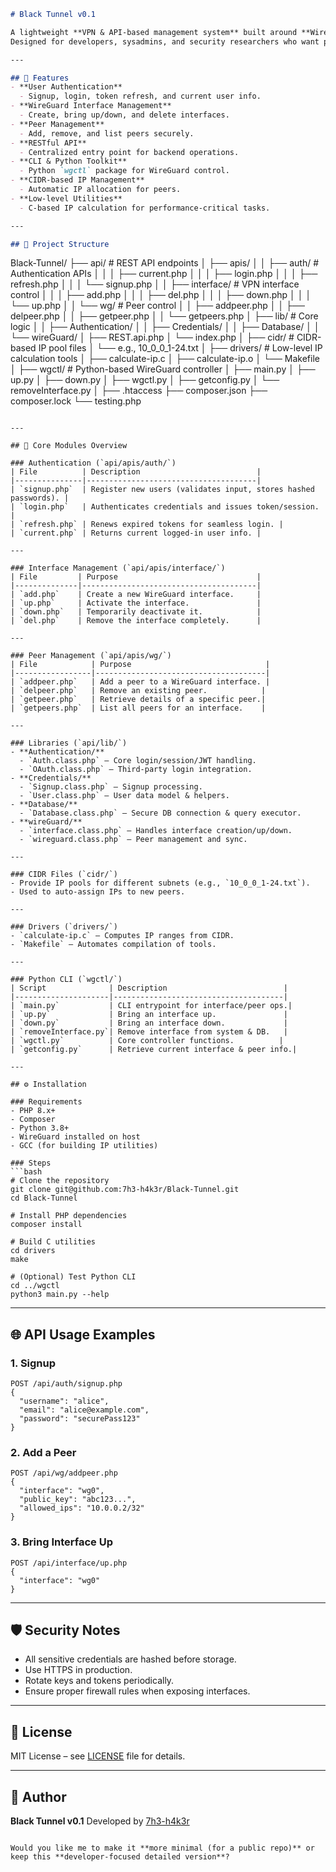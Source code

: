```markdown
# Black Tunnel v0.1

A lightweight **VPN & API-based management system** built around **WireGuard**, providing authentication, interface, and peer management through REST APIs.  
Designed for developers, sysadmins, and security researchers who want programmatic control of VPN infrastructure.

---

## 🚀 Features
- **User Authentication**
  - Signup, login, token refresh, and current user info.
- **WireGuard Interface Management**
  - Create, bring up/down, and delete interfaces.
- **Peer Management**
  - Add, remove, and list peers securely.
- **RESTful API**
  - Centralized entry point for backend operations.
- **CLI & Python Toolkit**
  - Python `wgctl` package for WireGuard control.
- **CIDR-based IP Management**
  - Automatic IP allocation for peers.
- **Low-level Utilities**
  - C-based IP calculation for performance-critical tasks.

---

## 📂 Project Structure

```

Black-Tunnel/
├── api/                      # REST API endpoints
│   ├── apis/
│   │   ├── auth/             # Authentication APIs
│   │   │   ├── current.php
│   │   │   ├── login.php
│   │   │   ├── refresh.php
│   │   │   └── signup.php
│   │   ├── interface/        # VPN interface control
│   │   │   ├── add.php
│   │   │   ├── del.php
│   │   │   ├── down.php
│   │   │   └── up.php
│   │   └── wg/               # Peer control
│   │       ├── addpeer.php
│   │       ├── delpeer.php
│   │       ├── getpeer.php
│   │       └── getpeers.php
│   ├── lib/                  # Core logic
│   │   ├── Authentication/
│   │   ├── Credentials/
│   │   ├── Database/
│   │   └── wireGuard/
│   ├── REST.api.php
│   └── index.php
│
├── cidr/                     # CIDR-based IP pool files
│   └── e.g., 10_0_0_1-24.txt
│
├── drivers/                  # Low-level IP calculation tools
│   ├── calculate-ip.c
│   ├── calculate-ip.o
│   └── Makefile
│
├── wgctl/                     # Python-based WireGuard controller
│   ├── main.py
│   ├── up.py
│   ├── down.py
│   ├── wgctl.py
│   ├── getconfig.py
│   └── removeInterface.py
│
├── .htaccess
├── composer.json
├── composer.lock
└── testing.php

````

---

## 🔑 Core Modules Overview

### Authentication (`api/apis/auth/`)
| File          | Description                          |
|---------------|--------------------------------------|
| `signup.php`  | Register new users (validates input, stores hashed passwords). |
| `login.php`   | Authenticates credentials and issues token/session. |
| `refresh.php` | Renews expired tokens for seamless login. |
| `current.php` | Returns current logged-in user info. |

---

### Interface Management (`api/apis/interface/`)
| File         | Purpose                               |
|--------------|---------------------------------------|
| `add.php`    | Create a new WireGuard interface.     |
| `up.php`     | Activate the interface.               |
| `down.php`   | Temporarily deactivate it.            |
| `del.php`    | Remove the interface completely.      |

---

### Peer Management (`api/apis/wg/`)
| File            | Purpose                              |
|-----------------|--------------------------------------|
| `addpeer.php`   | Add a peer to a WireGuard interface. |
| `delpeer.php`   | Remove an existing peer.            |
| `getpeer.php`   | Retrieve details of a specific peer.|
| `getpeers.php`  | List all peers for an interface.    |

---

### Libraries (`api/lib/`)
- **Authentication/**
  - `Auth.class.php` – Core login/session/JWT handling.
  - `OAuth.class.php` – Third-party login integration.
- **Credentials/**
  - `Signup.class.php` – Signup processing.
  - `User.class.php` – User data model & helpers.
- **Database/**
  - `Database.class.php` – Secure DB connection & query executor.
- **wireGuard/**
  - `interface.class.php` – Handles interface creation/up/down.
  - `wireguard.class.php` – Peer management and sync.

---

### CIDR Files (`cidr/`)
- Provide IP pools for different subnets (e.g., `10_0_0_1-24.txt`).
- Used to auto-assign IPs to new peers.

---

### Drivers (`drivers/`)
- `calculate-ip.c` – Computes IP ranges from CIDR.
- `Makefile` – Automates compilation of tools.

---

### Python CLI (`wgctl/`)
| Script              | Description                          |
|---------------------|--------------------------------------|
| `main.py`           | CLI entrypoint for interface/peer ops.|
| `up.py`             | Bring an interface up.               |
| `down.py`           | Bring an interface down.             |
| `removeInterface.py`| Remove interface from system & DB.   |
| `wgctl.py`          | Core controller functions.          |
| `getconfig.py`      | Retrieve current interface & peer info.|

---

## ⚙️ Installation

### Requirements
- PHP 8.x+
- Composer
- Python 3.8+
- WireGuard installed on host
- GCC (for building IP utilities)

### Steps
```bash
# Clone the repository
git clone git@github.com:7h3-h4k3r/Black-Tunnel.git
cd Black-Tunnel

# Install PHP dependencies
composer install

# Build C utilities
cd drivers
make

# (Optional) Test Python CLI
cd ../wgctl
python3 main.py --help
````

---

## 🌐 API Usage Examples

### 1. Signup

```http
POST /api/auth/signup.php
{
  "username": "alice",
  "email": "alice@example.com",
  "password": "securePass123"
}
```

### 2. Add a Peer

```http
POST /api/wg/addpeer.php
{
  "interface": "wg0",
  "public_key": "abc123...",
  "allowed_ips": "10.0.0.2/32"
}
```

### 3. Bring Interface Up

```http
POST /api/interface/up.php
{
  "interface": "wg0"
}
```

---

## 🛡️ Security Notes

* All sensitive credentials are hashed before storage.
* Use HTTPS in production.
* Rotate keys and tokens periodically.
* Ensure proper firewall rules when exposing interfaces.

---

## 📜 License

MIT License – see [LICENSE](https://github.com/7h3-h4k3r/Black-Tunnel?tab=MIT-1-ov-file#) file for details.

---

## 👤 Author

**Black Tunnel v0.1**
Developed by [7h3-h4k3r](https://github.com/7h3-h4k3r)

```

Would you like me to make it **more minimal (for a public repo)** or keep this **developer-focused detailed version**?
```
